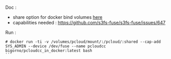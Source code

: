 Doc :  
- share option for docker bind volumes [here](https://stackoverflow.com/questions/48407184/gcsfuse-on-datalab-vm-machine-error-fusermount-fuse-device-not-found-try-mo)
- capabilities needed : https://github.com/s3fs-fuse/s3fs-fuse/issues/647

Run :  
````
# docker run -ti -v /volumes/pcloud/mount/:/pcloud/:shared --cap-add SYS_ADMIN --device /dev/fuse --name pcloudcc bigorno/pcloudcc_in_docker:latest bash
```